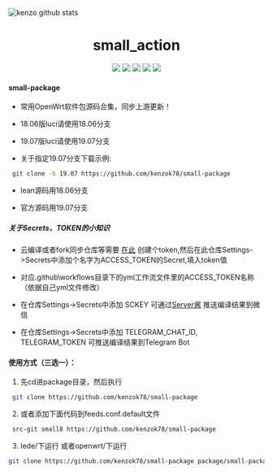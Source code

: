 ![kenzo github stats](https://github-readme-stats.vercel.app/api?username=kenzok8&show_icons=true&theme=merko)
<div align="center">
<h1 align="center">small_action</h1>
<img src="https://img.shields.io/github/issues/kenzokk78/small-package?color=green">
<img src="https://img.shields.io/github/stars/kenzokk78/small-package?color=yellow">
<img src="https://img.shields.io/github/forks/kenzokk78/small-package?color=orange">
<img src="https://img.shields.io/github/license/kenzokk78/small-package?color=ff69b4">
<img src="https://img.shields.io/github/languages/code-size/kenzokk78/small-package?color=blueviolet">
</div>


#### small-package

*  常用OpenWrt软件包源码合集，同步上游更新！

*  18.06版luci请使用18.06分支

*  19.07版luci请使用19.07分支

*  关于指定19.07分支下载示例:

```bash
 git clone -b 19.07 https://github.com/kenzok78/small-package
```

*  lean源码用18.06分支

*  官方源码用19.07分支


##### 关于Secrets、TOKEN的小知识

* 云编译或者fork同步仓库等需要 [在此](https://github.com/settings/tokens) 创建个token,然后在此仓库Settings->Secrets中添加个名字为ACCESS_TOKEN的Secret,填入token值

* 对应.github\workflows目录下的yml工作流文件里的ACCESS_TOKEN名称（依据自己yml文件修改）

* 在仓库Settings->Secrets中添加 SCKEY 可通过[Server酱](http://sc.ftqq.com) 推送编译结果到微信

* 在仓库Settings->Secrets中添加 TELEGRAM_CHAT_ID, TELEGRAM_TOKEN 可推送编译结果到Telegram Bot



#### 使用方式（三选一）：

1. 先cd进package目录，然后执行

```bash
 git clone https://github.com/kenzok78/small-package
```
2. 或者添加下面代码到feeds.conf.default文件

```bash
 src-git small8 https://github.com/kenzok78/small-package
```
3. lede/下运行 或者openwrt/下运行

```bash
git clone https://github.com/kenzok78/small-package package/small-package
```











